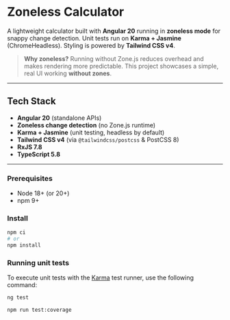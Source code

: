 # Zoneless Calculator

A lightweight calculator built with **Angular 20** running in **zoneless mode** for snappy change detection. Unit tests run on **Karma + Jasmine** (ChromeHeadless). Styling is powered by **Tailwind CSS v4**.

> **Why zoneless?**
> Running without Zone.js reduces overhead and makes rendering more predictable. This project showcases a simple, real UI working **without zones**.


---

## Tech Stack

- **Angular 20** (standalone APIs)
- **Zoneless change detection** (no Zone.js runtime)
- **Karma + Jasmine** (unit testing, headless by default)
- **Tailwind CSS v4** (via `@tailwindcss/postcss` & PostCSS 8)
- **RxJS 7.8**
- **TypeScript 5.8**

---

### Prerequisites
- Node 18+ (or 20+)
- npm 9+

### Install
```bash
npm ci
# or
npm install
```

### Running unit tests

To execute unit tests with the [Karma](https://karma-runner.github.io) test runner, use the following command:

```bash
ng test
```

```bash
npm run test:coverage
```
